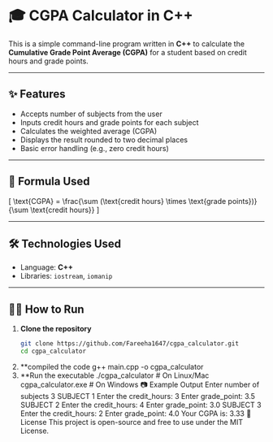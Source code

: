 # 🎓 CGPA Calculator in C++

This is a simple command-line program written in **C++** to calculate the **Cumulative Grade Point Average (CGPA)** for a student based on credit hours and grade points.

---

## ✨ Features

- Accepts number of subjects from the user
- Inputs credit hours and grade points for each subject
- Calculates the weighted average (CGPA)
- Displays the result rounded to two decimal places
- Basic error handling (e.g., zero credit hours)

---

## 🧮 Formula Used

\[
\text{CGPA} = \frac{\sum (\text{credit hours} \times \text{grade points})}{\sum \text{credit hours}}
\]

---

## 🛠️ Technologies Used

- Language: **C++**
- Libraries: `iostream`, `iomanip`

---

## 🧑‍💻 How to Run

1. **Clone the repository**
   ```bash
   git clone https://github.com/Fareeha1647/cgpa_calculator.git
   cd cgpa_calculator
2. **compiled the code
g++ main.cpp -o cgpa_calculator
3. **Run the executable
./cgpa_calculator    # On Linux/Mac
cgpa_calculator.exe  # On Windows
📷 Example Output
Enter number of subjects
3
SUBJECT 1
Enter the credit_hours:
3
Enter grade_point:
3.5
SUBJECT 2
Enter the credit_hours:
4
Enter grade_point:
3.0
SUBJECT 3
Enter the credit_hours:
2
Enter grade_point:
4.0
Your CGPA is: 3.33
📄 License
This project is open-source and free to use under the MIT License.
